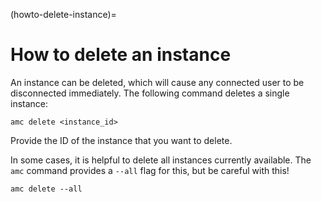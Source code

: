 (howto-delete-instance)=
# How to delete an instance

An instance can be deleted, which will cause any connected user to be disconnected immediately. The following command deletes a single instance:

    amc delete <instance_id>

Provide the ID of the instance that you want to delete.

In some cases, it is helpful to delete all instances currently available.
The `amc` command provides a `--all` flag for this, but be careful with this!

    amc delete --all
